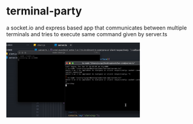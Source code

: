# terminal-party
a socket.io and express based app that communicates between multiple terminals and tries to execute same command given by server.ts


<img src="https://raw.githubusercontent.com/Mantra27/terminal-party/main/.ignore/demo.gif" height=70% width=70%></img>
